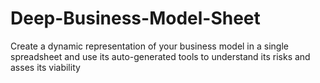 # Deep-Business-Model-Sheet
Create a dynamic representation of your business model in a single spreadsheet and use its auto-generated tools to understand its risks and asses its viability
